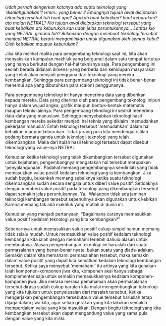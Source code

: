 _Udah pernah dengerkan katanya ada suatu teknologi yang 'disalahgunakan'?_
_Hmm.. yang bener..?_
_Emangnya tujuan awal diciptakan teknologi tersebut tuh buat apa?_
_Apakah buat kebaikan? buat keburukan? ato malah NETRAL?_
_Klo tujuan awal diciptakan teknologi tersebut yang buat kebaikan ato keburukan kan udah jelas peruntukannya..._
_Lantas klo yang NETRAL gimana tuh?_
_Bukankah dengan membuat teknologi tersebut menjadi NETRAL berarti mengaminkan untuk digunakan oleh semua kubu? Oleh kebaikan maupun keburukan?_


Jika kita melihat realita para pengembang teknologi saat ini, kita akan menyaksikan kumpulan makhluk yang bergumul dalam satu tempat tertutup yang hanya berkutat dengan hal-hal teknisnya saja. Para pengembang ini seolah berada didalam dimensi yang berbeda dari kehidupan masyarakat yang kelak akan menjadi pengguna dari teknologi yang mereka kembangkan. Sehingga para pengembang teknologi ini tidak benar-benar menemui apa yang dibutuhkan para (calon) penggunanya.

Para pengembang teknologi ini hanya menerima data yang diberikan kepada mereka. Data yang diterima oleh para pengembang teknologi inipun hanya dalam wujud angka, grafik maupun bentuk-bentuk matematis maupun teknis lainnya. Para pengembang teknologi ini sedikit menerima data-data yang manusiawi. Sehingga menyebabkan teknologi hasil kembangan mereka sekedar menjadi hal teknis yang diklaim 'memudahkan pekerjaan manusia'. Entah teknologi tersebut 'memudahkan' dalam hal kebaikan maupun keburukan. Tidak jarang pula kita mendengar istilah pedang bermata ganda untuk teknologi-teknologi yang telah dikembangkan. Maka dari itulah hasil teknologi tersebut dapat disebut teknologi yang value-nya NETRAL

Kemudian ketika teknologi yang telah dikembangkan tersebut digunakan untuk kejahatan, pengembangnya mengatakan hal tersebut merupakan 'penyalahgunaan'. Padahal memang pengembangnya sendirilah yang tidak memasukkan value positif kedalam teknologi yang ia kembangkan. Jika sudah begitu, bukankah memang sebaiknya ketika suatu teknologi dikembangkan sudah secara sengaja untuk diberi value positif. Setidaknya dengan memberi value positif pada teknologi yang dikembangkan tersebut dapat semakin jelas peruntukannya. Ya.. Walaupun tidak ada jaminan teknologi kembangan tersebut sepenuhnya akan digunakan untuk kebikan Karena memang tak ada makhluk yang mutlak di dunia ini.

Kemudian yang menjadi pertanyaan, "Bagaimana caranya memasukkan value positif kedalam teknologi yang kita kembangkan?"

Sebenarnya untuk memasukkan value positif cukup simpel namun memang tidak selalu mudah. Untuk memasukkan value positif kedalam teknologi kembangan kita ialah dengan memahami terlebih dahulu alasan untuk membuatnya. Alasan pengembangan teknologi ini haruslah dari suatu permasalahan yang benar-benar nyata, bukan suatu yang diada-adakan. Semakin dalam kita memahami permasalahan tersebut, maka semakin dalam value positif yang dapat kita sematkan kedalam teknologi kembangan tersebut. Ketika saya menyebut 'memahami' itu artinya yang kita gunakan ialah komponen-komponen jiwa kita, komponen akal hanya sebagai komplementer saja untuk semakin memasukkannya kedalam komponen-komponen jiwa. Jika merasa merasa pemahaman akan permasalahan tersebut dirasa sudah cukup barulah kita mulai mengembangkan teknologi yang kita tujukan untuk penyelesaian dari masalah tersebut. Ketika mengerjakan pengembangan tersebutpun value tersebut haruslah tetap dijaga dalam jiwa kita, agar setiap gerakan yang kita lakukan semakin memperdalam value yang kita masukkan. Dengan begitu teknologi yang kita kembangkan tersebut akan dapat mengandung value yang sama pula dengan value yang kita miliki.